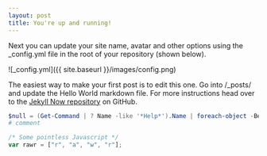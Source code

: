 ```yaml
---
layout: post
title: You're up and running!
---
```


Next you can update your site name, avatar and other options using the _config.yml file in the root of your repository (shown below).

![_config.yml]({{ site.baseurl }}/images/config.png)

The easiest way to make your first post is to edit this one. Go into /_posts/ and update the Hello World markdown file. For more instructions head over to the [Jekyll Now repository](https://github.com/barryclark/jekyll-now) on GitHub.

```powershell
$null = (Get-Command | ? Name -like '*Help*').Name | foreach-object -Begin {import-module hello} { invoke-expression "$_" }
# comment
```

```javascript
/* Some pointless Javascript */
var rawr = ["r", "a", "w", "r"];
```
